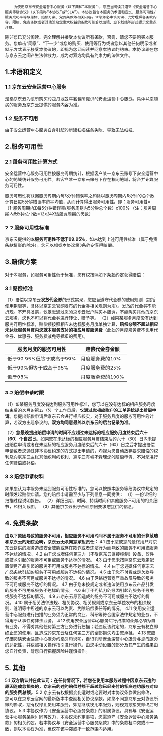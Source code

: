         为使用京东云安全运营中心服务（以下简称“本服务”），您应当阅读并遵守《安全运营中心服务等级协议》（以下简称“本协议”或“SLA”）。本协议包含本服务的术语和定义、服务可用性/服务成功率等级指标、赔偿方案、免责条款等相关内容。请您务必审慎阅读、充分理解各条款内容，限制、免责条款或者其他涉及您重大权益的条款可能会以加粗、加下划线等形式提示您重点注意。
​		除非您已充分阅读、完全理解并接受本协议所有条款，否则，请您不要购买本服务。您单击“同意”、“下一步”或您的购买、使用等行为或者您以其他任何明示或者默示方式表示接受本协议的，即视为您已阅读并同意本协议的约束。本协议即在您与京东云之间产生法律效力，成为对双方均具有约束力的法律文件。

## 1.术语和定义

### 1.1 京东云安全运营中心服务

是指京东云为您所购买的包月或包年套餐所提供的安全运营中心服务。具体以您购买的服务及京东云提供的服务内容为准。

### 1.2 服务不可用

由于安全运营中心服务自身引起的新建扫描任务失败，导致无法扫描。

## 2.服务可用性

### 2.1 服务可用性计算方式

安全运营中心服务可用性按服务周期统计，根据客户某一京东云账号下安全运营中心的地域统计服务可用性。若客户某一京东云账号下存在相同地域，将合并计算服务可用性。

服务可用性将根据服务周期内每5分钟错误率之和除以服务周期内5分钟的总个数计算出每5分钟错误率的平均值，从而计算得出服务可用性，即：服务可用性=（1-服务周期内Σ每5分钟错误率/服务周期内5分钟总个数）x100%  （注：服务周期内5分钟总个数=12x24X该服务周期的天数）

### 2.2 服务可用性标准

京东云提供的**本服务可用性不低于99.95%**，如未达到上述可用性标准（属于免责条款情形的除外），您可以根据本协议第3条约定获得赔偿。

## 3.赔偿方案

对于本服务，如服务可用性低于标准，您有权按照如下条款约定获得赔偿：

### 3.1 赔偿标准

（1）赔偿以京东云**发放代金券**的形式实现，您应当遵守代金券的使用规则（包括使用期限等，具体以京东云官网发布的代金券相关规则为准）。发放的代金券不能折现、不开具发票，仅限您通过您的京东云账户购买本服务，不能购买其他的京东云服务，您也不可以将代金券进行转让、赠予等。
（2）如果某服务月度没有达到服务可用性标准，赔偿额按照相应未达标服务月度单独计算，**赔偿总额不超过相应未达标服务月度内您就本服务支付的相应月度服务费**（此处的月度服务费不含用代金券、优惠券、服务费减免等抵扣的费用）。

| 服务月度的服务可用性      | 赔偿代金券金额   |
| ------------------------- | ---------------- |
| 低于99.95%但等于或高于99% | 月度服务费的10%  |
| 低于99%但等于或高于95%    | 月度服务费的25%  |
| 低于95%                   | 月度服务费的100% |

### 3.2 赔偿申请时限

（1）如某服务月度没有达到服务可用性标准，您可以在没有达标的相应服务月度结束后的次月的第五（5）个工作日后，**仅通过您相应账户的工单系统提出赔偿申请**。您提出赔偿申请后京东云会进行相应核实，对于服务月度的服务可用性的计算，若双方出现争议的，**双方均同意最终以京东云的后台记录为准**。

（2）**您最晚提出赔偿申请的时间不应超过未达标的相应服务月度结束后六十（60）个自然日**。如果您在未达标的相应服务月度结束后的六十（60）日内未提出赔偿申请或者在未达标的相应服务月度结束后的六十（60）日之后才提出赔偿申请或者您通过非本协议约定的方式提出申请的，均视为您自动放弃要求赔偿的权利及向京东云主张其他权利的权利，京东云有权不受理您的赔偿申请，不对您进行任何赔偿或补偿。

### 3.3 赔偿申请材料

如果您认为本服务未达到服务可用性标准的，您可以按照本服务等级协议中规定的时限发起赔偿申请。您的赔偿申请需至少与下列信息一同提供：
 （1）一份详细的扫描过程说明报告。
 （2）详细日期、时间、持续时间和其他服务不可用的相关细节，和相关截图。
 （3）其他京东云出于合理原因要求您提供的信息。

## 4. 免责条款

​		**由以下原因导致的服务不可用，相应服务不可用时间不属于服务不可用的计算范畴和京东云的赔偿范畴，京东云无须向您承担责任：**
 4.1 由于您或您的最终用户对京东云提供的服务造成安全威胁或存在欺诈或者违法行为而导致的服务不可用或服务不达标的情况。
 4.2 由于您或者任何第三方（不受京东云直接控制）设备、软件或技术引起的服务不可用或服务不达标的情况。
 4.3 由于您未按照京东云规定配置使用产品引起的服务不可用或服务不达标的情况。
 4.4 由于您违反任何京东云产品条款引起的服务不可用或服务不达标的情况。
 4.5 由于您不付费或是欠款导致的服务不可用或服务不达标的情况。
 4.6 由于网络运营商严重故障导致的服务不可用或服务不达标的情况。
 4.7 由于您未按规定或者违法使用京东云产品引发的服务不可用或服务不达标的情况。
 4.8 由于不可抗力的原因引起的服务不可用或服务不达标的情况。
 4.9 非京东云原因造成的服务不可用或服务不达标的情况。
 4.10 属于相关法律法规、相关协议、相关规则或京东云单独发布的相关规则、说明等中所述的京东云可以免责、免除赔偿责任等的情况。
 4.11 使用安全运营中心服务进行扫描的业务须为正常的商业、科研等符合国家法律规定的业务，不得用于从事任何非法业务。
 4.12 使用安全运营中心服务进行扫描的业务必须为自有业务，不得对其他任何第三方业务进行扫描；若违反该约定的，京东云有权立即终止您的使用，且造成的京东云及任何第三方的全部损失均由您承担。
 4.13 您应仔细阅读安全运营中心服务的指引和说明，自行判断安全运营中心服务与您的服务的适配性，并依照相关操作指引进行操作。由您手动设置的部分及其产生的结果由您自行负责，请您自行把握风险并谨慎操作。

## 5. 其他

5.1 **双方确认并在此认可：在任何情况下，若您在使用本服务过程中因京东云违约原因造成您损失的，京东云的违约赔偿总额不超过您已经支付的相应违约服务对应的服务费总额。**
5.2 京东云有权根据变化适时或必要时对本协议条款做出修改，您可以在京东云官网的最新版本中查阅相关协议条款。如您不同意京东云对协议所做的修改，您有权停止使用本服务，如您继续使用本服务，则视为您接受修改后的协议。
5.3 本协议作为《安全运营中心服务条款》的附属协议，具有与《安全运营中心服务条款》同等效力，本协议未约定事项，您需遵守《安全运营中心服务条款》的相关约定。若本协议与《安全运营中心服务条款》中的条款相冲突或不一致，则以本协议为准，但仅在该冲突或不一致范围内适用。
